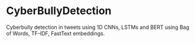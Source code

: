 # CyberBullyDetection
Cyberbully detection in tweets using 1D CNNs, LSTMs and BERT using Bag of Words, TF-IDF, FastText embeddings.

